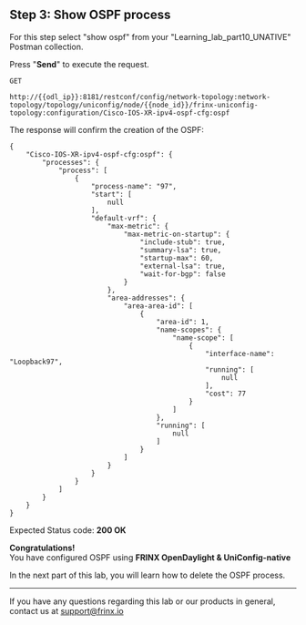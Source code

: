 ## Step 3: Show OSPF process

For this step select "show ospf" from your "Learning_lab_part10_UNATIVE" Postman collection.

Press "**Send**" to execute the request.

```
GET

http://{{odl_ip}}:8181/restconf/config/network-topology:network-topology/topology/uniconfig/node/{{node_id}}/frinx-uniconfig-topology:configuration/Cisco-IOS-XR-ipv4-ospf-cfg:ospf
```

The response will confirm the creation of the OSPF:

```
{
    "Cisco-IOS-XR-ipv4-ospf-cfg:ospf": {
        "processes": {
            "process": [
                {
                    "process-name": "97",
                    "start": [
                        null
                    ],
                    "default-vrf": {
                        "max-metric": {
                            "max-metric-on-startup": {
                                "include-stub": true,
                                "summary-lsa": true,
                                "startup-max": 60,
                                "external-lsa": true,
                                "wait-for-bgp": false
                            }
                        },
                        "area-addresses": {
                            "area-area-id": [
                                {
                                    "area-id": 1,
                                    "name-scopes": {
                                        "name-scope": [
                                            {
                                                "interface-name": "Loopback97",
                                                "running": [
                                                    null
                                                ],
                                                "cost": 77
                                            }
                                        ]
                                    },
                                    "running": [
                                        null
                                    ]
                                }
                            ]
                        }
                    }
                }
            ]
        }
    }
}
```

Expected Status code: **200 OK**

**Congratulations!** <br>
You have configured OSPF using **FRINX OpenDaylight & UniConfig-native**

In the next part of this lab, you will learn how to delete the OSPF process.

---
If you have any questions regarding this lab or our products in general, contact us at [support@frinx.io](mailto:support@frinx.io)